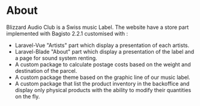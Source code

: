<h1>About</h1>
<p>
    Blizzard Audio Club is a Swiss music Label. The website have a store part implemented with Bagisto 2.2.1 customised with :
    <ul>
        <li>Laravel-Vue "Artists" part which display a presentation of each artists.</li>
        <li>Laravel-Blade "About" part which display a presentation of the label and a page for sound system renting.</li>
        <li>A custom package to calculate postage costs based on the weight and destination of the parcel.</li>
        <li>A custom package theme based on the graphic line of our music label.</li>
        <li>A custom package that list the product inventory in the backoffice and display only physical products with the ability to modify their quantities on the fly.</li>
    </ul>
</p>